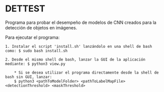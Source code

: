 # DETTEST

Programa para probar el desempeño de modelos de CNN creados para la detección de objetos en imágenes.

Para ejecutar el programa:

    1. Instalar el script 'install.sh' lanzándolo en una shell de bash como: $ sudo bash install.sh
    
    2. Desde el mismo shell de bash, lanzar la GUI de la aplicación mediante: $ python3 view.py
        
        * Si se desea utilizar el programa directamente desde la shell de bash sin GUI, lanzar:
        $ python3 <pathToModelFolder> <pathToLabelMapFile> <detectionThreshold> <maskThreshold>
